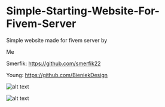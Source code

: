 # Simple-Starting-Website-For-Fivem-Server
Simple website made for fivem server by

Me


Smerfik: https://github.com/smerfik22


Young: https://github.com/BieniekDesign

![alt text](https://i.imgur.com/7quHoEV.png)

![alt text](https://i.imgur.com/ti7VPjj.png)
